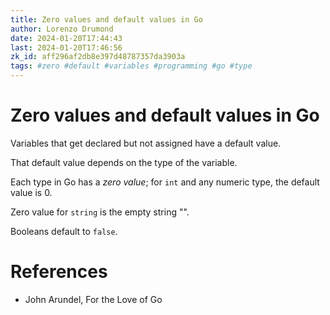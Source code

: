 ```yaml
---
title: Zero values and default values in Go
author: Lorenzo Drumond
date: 2024-01-20T17:44:43
last: 2024-01-20T17:46:56
zk_id: aff296af2db8e397d48787357da3903a
tags: #zero #default #variables #programming #go #type
---
```



# Zero values and default values in Go
Variables that get declared but not assigned have a default value.

That default value depends on the type of the variable.

Each type in Go has a _zero value_; for `int` and any numeric type, the default value is 0.

Zero value for `string` is the empty string "".

Booleans default to `false`.

# References
- John Arundel, For the Love of Go
